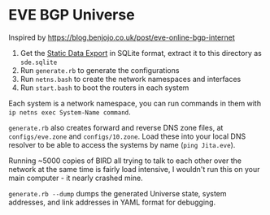 # EVE BGP Universe

Inspired by https://blog.benjojo.co.uk/post/eve-online-bgp-internet

1. Get the [Static Data Export](https://www.fuzzwork.co.uk/dump/) in
   SQLite format, extract it to this directory as `sde.sqlite`
1. Run `generate.rb` to generate the configurations
1. Run `netns.bash` to create the network namespaces and interfaces
1. Run `start.bash` to boot the routers in each system

Each system is a network namespace, you can run commands in them with
`ip netns exec System-Name command`.

`generate.rb` also creates forward and reverse DNS zone files, at
`configs/eve.zone` and `configs/10.zone`. Load these into your local DNS
resolver to be able to access the systems by name (`ping Jita.eve`).

Running ~5000 copies of BIRD all trying to talk to each other over the
network at the same time is fairly load intensive, I wouldn't run this
on your main computer - it nearly crashed mine.

`generate.rb --dump` dumps the generated Universe state, system
addresses, and link addresses in YAML format for debugging.
